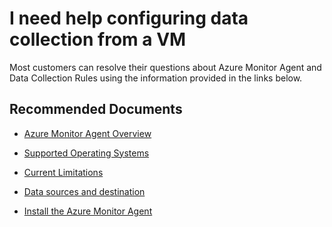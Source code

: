 <properties
  pagetitle="I need help configuring data collection from a VM "
  service=""
  resource=""
  ms.author="rashmia"
  selfhelptype="Generic"
  supporttopicids="32744127"
  productpesids="17293"
  cloudenvironments="public, fairfax, mooncake, blackforest, ussec, usnat"
  articleid="eca69c43-3ff8-4f7e-8fa7-1e51a08cc7e0"
  ownershipid="AzureMonitoring_LogAnalytics" />
# I need help configuring data collection from a VM 
Most customers can resolve their questions about Azure Monitor Agent and Data Collection Rules using the information provided in the links below.

## **Recommended Documents**

- [Azure Monitor Agent Overview](https://docs.microsoft.com/azure/azure-monitor/platform/azure-monitor-agent-overview?tabs=CLI1%2CCLI2) 
 
- [Supported Operating Systems](https://docs.microsoft.com/azure/azure-monitor/platform/azure-monitor-agent-overview?tabs=CLI1%2CCLI2#supported-operating-systems)
 
- [Current Limitations](https://docs.microsoft.com/azure/azure-monitor/platform/azure-monitor-agent-overview?tabs=CLI1%2CCLI2#current-limitations)
 
- [Data sources and destination](https://docs.microsoft.com/azure/azure-monitor/platform/azure-monitor-agent-overview?tabs=CLI1%2CCLI2#data-sources-and-destinations)
 
- [Install the Azure Monitor Agent](https://docs.microsoft.com/azure/azure-monitor/platform/azure-monitor-agent-overview?tabs=CLI1%2CCLI2#install-the-azure-monitor-agent)
